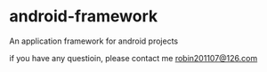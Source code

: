 # android-framework
An application framework for android projects

if you have any questioin, please contact me robin201107@126.com
